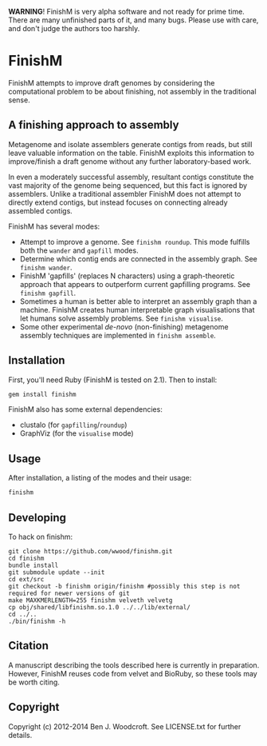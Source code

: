 __WARNING__! FinishM is very alpha software and not ready for prime time. There are many unfinished parts of it, and many bugs. Please use with care, and don't judge the authors too harshly.

# FinishM

FinishM attempts to improve draft genomes by considering the computational problem to be about finishing, not assembly in the traditional sense.

## A finishing approach to assembly
Metagenome and isolate assemblers generate contigs from reads, but still leave valuable information on the table. FinishM exploits this information to improve/finish a draft genome without any further laboratory-based work.

In even a moderately successful assembly, resultant contigs constitute the vast majority of the genome being sequenced, but this fact is ignored by assemblers. Unlike a traditional assembler FinishM does not attempt to directly extend contigs, but instead focuses on connecting already assembled contigs.

FinishM has several modes:
* Attempt to improve a genome. See `finishm roundup`. This mode fulfills both the `wander` and `gapfill` modes.
* Determine which contig ends are connected in the assembly graph. See `finishm wander`.
* FinishM 'gapfills' (replaces N characters) using a graph-theoretic approach that appears to outperform current gapfilling programs. See `finishm gapfill`.
* Sometimes a human is better able to interpret an assembly graph than a machine. FinishM creates human interpretable graph visualisations that let humans solve assembly problems. See `finishm visualise`.
* Some other experimental _de-novo_ (non-finishing) metagenome assembly techniques are implemented in `finishm assemble`.

## Installation

First, you'll need Ruby (FinishM is tested on 2.1). Then to install:
```sh
gem install finishm
```

FinishM also has some external dependencies:
* clustalo (for `gapfilling`/`roundup`)
* GraphViz (for the `visualise` mode)

## Usage
After installation, a listing of the modes and their usage:
```sh
finishm
```

## Developing
To hack on finishm:
```
git clone https://github.com/wwood/finishm.git
cd finishm
bundle install
git submodule update --init
cd ext/src
git checkout -b finishm origin/finishm #possibly this step is not required for newer versions of git
make MAXKMERLENGTH=255 finishm velveth velvetg
cp obj/shared/libfinishm.so.1.0 ../../lib/external/
cd ../..
./bin/finishm -h
```

## Citation

A manuscript describing the tools described here is currently in preparation. However, FinishM reuses code from velvet and BioRuby, so these tools may be worth citing.

## Copyright

Copyright (c) 2012-2014 Ben J. Woodcroft. See LICENSE.txt for
further details.

